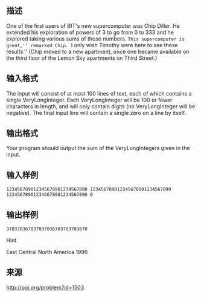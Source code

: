 ## 描述

One of the first users of BIT's new supercomputer was Chip Diller. He extended his exploration of powers of 3 to go from 0 to 333 and he explored taking various sums of those numbers. ``This supercomputer is great,'' remarked Chip. ``I only wish Timothy were here to see these results.'' (Chip moved to a new apartment, once one became available on the third floor of the Lemon Sky apartments on Third Street.) 

## 输入格式

The input will consist of at most 100 lines of text, each of which contains a single VeryLongInteger. Each VeryLongInteger will be 100 or fewer characters in length, and will only contain digits (no VeryLongInteger will be negative). The final input line will contain a single zero on a line by itself. 

## 输出格式

Your program should output the sum of the VeryLongIntegers given in the input. 

## 输入样例

```plaintext
123456789012345678901234567890 123456789012345678901234567890 123456789012345678901234567890 0 
```

## 输出样例

```plaintext
370370367037037036703703703670 
```

Hint

East Central North America 1996

## 来源

http://poj.org/problem?id=1503

